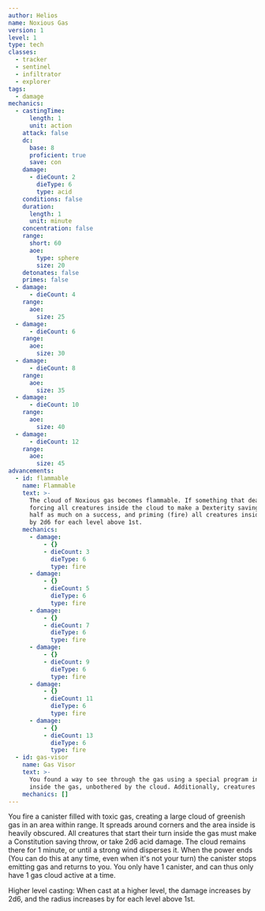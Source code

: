 ```yaml
---
author: Helios
name: Noxious Gas
version: 1
level: 1
type: tech
classes:
  - tracker
  - sentinel
  - infiltrator
  - explorer
tags:
  - damage
mechanics:
  - castingTime:
      length: 1
      unit: action
    attack: false
    dc:
      base: 8
      proficient: true
      save: con
    damage:
      - dieCount: 2
        dieType: 6
        type: acid
    conditions: false
    duration:
      length: 1
      unit: minute
    concentration: false
    range:
      short: 60
      aoe:
        type: sphere
        size: 20
    detonates: false
    primes: false
  - damage:
      - dieCount: 4
    range:
      aoe:
        size: 25
  - damage:
      - dieCount: 6
    range:
      aoe:
        size: 30
  - damage:
      - dieCount: 8
    range:
      aoe:
        size: 35
  - damage:
      - dieCount: 10
    range:
      aoe:
        size: 40
  - damage:
      - dieCount: 12
    range:
      aoe:
        size: 45
advancements:
  - id: flammable
    name: Flammable
    text: >-
      The cloud of Noxious gas becomes flammable. If something that deals fire damage hits the cloud, it explodes,
      forcing all creatures inside the cloud to make a Dexterity saving throw, dealing 3d6 fire damage on a fail, or
      half as much on a success, and priming (fire) all creatures inside the cloud. The damage increases
      by 2d6 for each level above 1st.
    mechanics:
      - damage:
          - {}
          - dieCount: 3
            dieType: 6
            type: fire
      - damage:
          - {}
          - dieCount: 5
            dieType: 6
            type: fire
      - damage:
          - {}
          - dieCount: 7
            dieType: 6
            type: fire
      - damage:
          - {}
          - dieCount: 9
            dieType: 6
            type: fire
      - damage:
          - {}
          - dieCount: 11
            dieType: 6
            type: fire
      - damage:
          - {}
          - dieCount: 13
            dieType: 6
            type: fire
  - id: gas-visor
    name: Gas Visor
    text: >-
      You found a way to see through the gas using a special program in your HUD. You have vision over all creatures
      inside the gas, unbothered by the cloud. Additionally, creatures cannot hide from you inside the cloud.
    mechanics: []
---
```

You fire a canister filled with toxic gas, creating a large cloud of greenish gas in an area within range. It spreads
around corners and the area inside is heavily obscured. All creatures that start their turn inside the gas must make a
Constitution saving throw, or take 2d6 acid damage. The cloud remains there for 1 minute, or until a strong wind
disperses it. When the power ends (You can do this at any time, even when it's not your turn) the canister stops
emitting gas and returns to you. You only have 1 canister, and can thus only have 1 gas cloud active at a time.

Higher level casting: When cast at a higher level, the damage increases by 2d6, and the radius increases by <me-distance length="5" abbr /> for each level above 1st.
